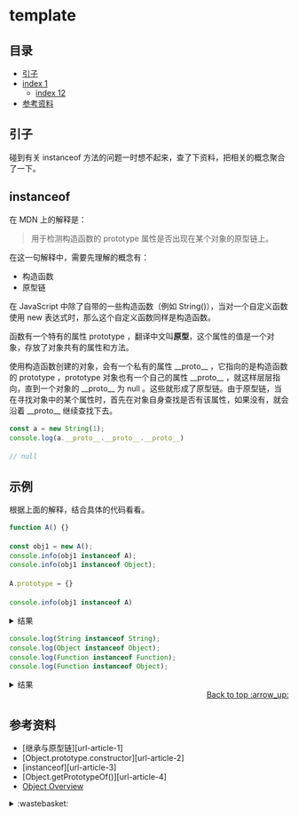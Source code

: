 # template
## <a name="index"></a> 目录
- [引子](#start)
- [index 1](#index1)
  - [index 12](#index12)
- [参考资料](#reference)


## <a name="start"></a> 引子
碰到有关 instanceof 方法的问题一时想不起来，查了下资料，把相关的概念聚合了一下。

## instanceof
在 MDN 上的解释是：
> 用于检测构造函数的 prototype 属性是否出现在某个对象的原型链上。

在这一句解释中，需要先理解的概念有：
- 构造函数
- 原型链

在 JavaScript 中除了自带的一些构造函数（例如 String()），当对一个自定义函数使用 new 表达式时，那么这个自定义函数同样是构造函数。

函数有一个特有的属性 prototype ，翻译中文叫**原型**，这个属性的值是一个对象，存放了对象共有的属性和方法。

使用构造函数创建的对象，会有一个私有的属性 \_\_proto\_\_ ，它指向的是构造函数的 prototype ，prototype 对象也有一个自己的属性 \_\_proto\_\_ ，就这样层层指向，直到一个对象的 \_\_proto\_\_ 为 null 。这些就形成了原型链。由于原型链，当在寻找对象中的某个属性时，首先在对象自身查找是否有该属性，如果没有，就会沿着 \_\_proto\_\_ 继续查找下去。

```javascript
const a = new String(1);
console.log(a.__proto__.__proto__.__proto__)

// null
```

## 示例
根据上面的解释，结合具体的代码看看。
```javascript
function A() {}

const obj1 = new A();
console.info(obj1 instanceof A);
console.info(obj1 instanceof Object);

A.prototype = {}

console.info(obj1 instanceof A)

```
<details>
<summary>结果</summary>

```js
true
true
false
```
按照 instanceof 的方法说明，第一个打印结果是符合预期的，为了进一步确认，可以使用 Object.getPrototypeOf() 获取 \_\_proto\_\_ 的值，再跟构造函数的 prototype 属性进行对比。
```js
function A() {}
const obj1 = new A();
Object.getPrototypeOf(obj1) === A.prototype
```

按照上面原型链查找的方式，只要判断一下构造函数 Object 的 prototype 属性是否在 A.prototype 对象上：
```js
function A() {}
const obj1 = new A();

A.prototype instanceof Object // true
```
因此第一个打印结果为 true 。

后面直接修改了函数 A 的 prototype 属性，同样使用 getPrototypeOf 方法进行判断：
```js
function A() {}
const obj1 = new A();

A.prototype = {};

Object.getPrototypeOf(obj1) === A.prototype //false
```
因此最后打印结果是 false 。也可以直接答应出来查看。

</details>


```js
console.log(String instanceof String);
console.log(Object instanceof Object);
console.log(Function instanceof Function);
console.log(Function instanceof Object);
```

<details>
<summary>结果</summary>

```js
false
true
true
true
```
按照理解，后面三个结果都可以按照预期。但第一个结果为什么会是 false ？还是用方法 getPrototypeOf 看下
```js
console.log(String instanceof String);
console.info(Object.getPrototypeOf(String));
console.info(String.prototype);

console.log(Function instanceof Function);
console.info(Object.getPrototypeOf(Function));
console.info(Function.prototype);

console.log(String instanceof Function);

```
看了上面的打印结果，就会明白基于 String 对象原型链查找找到了 Function 那里了，所以 String.prototype 不在 String 的原型链上。

</details>

<div align="right"><a href="#index">Back to top :arrow_up:</a></div>


## <a name="reference"></a> 参考资料
- [继承与原型链][url-article-1]
- [Object.prototype.constructor][url-article-2]
- [instanceof][url-article-3]
- [Object.getPrototypeOf()][url-article-4]
- [Object Overview][url-segment-1]


[url-mdn-1]:https://developer.mozilla.org/zh-CN/docs/Web/JavaScript/Inheritance_and_the_prototype_chain
[url-mdn-2]:https://developer.mozilla.org/zh-CN/docs/Web/JavaScript/Reference/Global_Objects/Object/constructor
[url-mdn-3]:https://developer.mozilla.org/zh-CN/docs/Web/JavaScript/Reference/Operators/instanceof
[url-mdn-4]:https://developer.mozilla.org/en-US/docs/Web/JavaScript/Reference/Global_Objects/Object/getPrototypeOf

[url-segment-1]:https://github.com/XXHolic/segment/issues/48

[url-local-5]:../images/76/help.png

<details>
<summary>:wastebasket:</summary>

突然想看动画电影，想到的是[《蜘蛛侠：平行宇宙》][url-artist]，虽然之前看过，但再次看时，还是觉得很精彩，一部电影时长，将人物的喜怒哀乐及成长都表现出来，塑造了一个朝气少年的蜘蛛侠。里面的配乐也是很精彩，在蜘蛛侠从之前不敢跳下的高楼一跃，让我的内心再次也跟着澎湃了起来。

![73-poster][url-local-poster]

</details>

[url-artist]:https://movie.douban.com/subject/26374197/
[url-local-poster]:../images/76/poster.png
